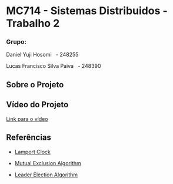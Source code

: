 # MC714 - Sistemas Distribuidos - Trabalho 2

### Grupo:

Daniel Yuji Hosomi &nbsp; - 248255

Lucas Francisco Silva Paiva &nbsp; - 248390

## Sobre o Projeto


## Vídeo do Projeto

[Link para o vídeo](https://drive.google.com/file/d/1Zofsu3KMBOMkX1eiI4DUZxyOu8TZybfB/view?usp=sharing)

## Referências

 - [Lamport Clock](https://www.geeksforgeeks.org/lamports-logical-clock/)

 - [Mutual Exclusion Algorithm](https://denninginstitute.com/workbenches/token/token.html#:~:text=Token%20Ring%20algorithm%20achieves%20mutual,next%20in%20line%20after%20itself.)

 - [Leader Election Algorithm](https://www.geeksforgeeks.org/bully-algorithm-in-distributed-system/)
